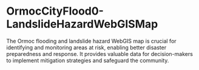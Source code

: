# OrmocCityFlood0-LandslideHazardWebGISMap
The Ormoc flooding and landslide hazard WebGIS map is crucial for identifying and monitoring areas at risk, enabling better disaster preparedness and response. It provides valuable data for decision-makers to implement mitigation strategies and safeguard the community.
